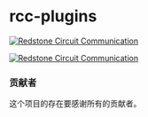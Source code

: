 # rcc-plugins

[![Redstone Circuit Communication](https://img.shields.io/badge/Redstone_Circuit_Communication-red?style=for-the-badge&logo=tencent%20qq)
](https://qm.qq.com/q/2BMxHEmRmM)  

[![Redstone Circuit Communication]([https://img.shields.io/badge/Redstone_Circuit_Communication-red?style=for-the-badge&logo=tencent%20qq](http://hb.frp.one:18482/img/logo2.png))
](https://qm.qq.com/q/2BMxHEmRmM)  

### 贡献者

这个项目的存在要感谢所有的贡献者。


